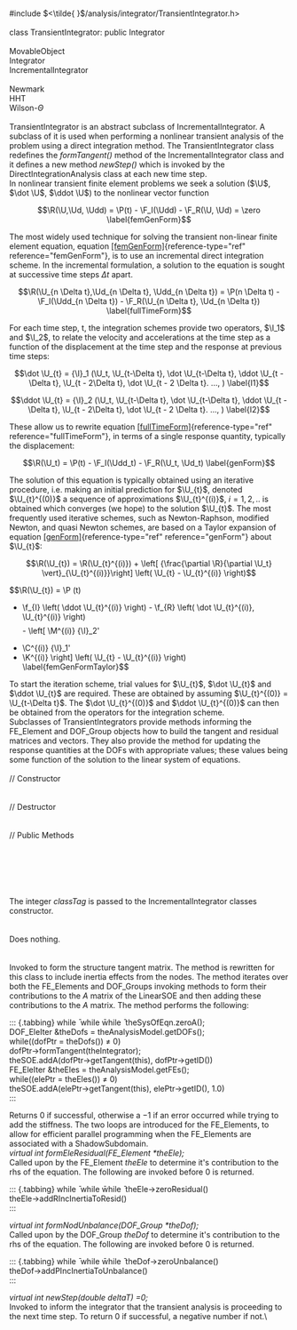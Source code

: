 \
\#include $<\tilde{ }$/analysis/integrator/TransientIntegrator.h$>$\
\
class TransientIntegrator: public Integrator\
\
MovableObject\
Integrator\
IncrementalIntegrator\
\
Newmark\
HHT\
Wilson-$\Theta$\
\
TransientIntegrator is an abstract subclass of IncrementalIntegrator. A
subclass of it is used when performing a nonlinear transient analysis of
the problem using a direct integration method. The TransientIntegrator
class redefines the *formTangent()* method of the IncrementalIntegrator
class and it defines a new method *newStep()* which is invoked by the
DirectIntegrationAnalysis class at each new time step.\
In nonlinear transient finite element problems we seek a solution ($\U$,
$\dot \U$, $\ddot \U$) to the nonlinear vector function

$$\R(\U,\Ud, \Udd) = \P(t) - \F_I(\Udd) - \F_R(\U, \Ud) = \zero
\label{femGenForm}$$

The most widely used technique for solving the transient non-linear
finite element equation,
equation [\[femGenForm\]](#femGenForm){reference-type="ref"
reference="femGenForm"}, is to use an incremental direct integration
scheme. In the incremental formulation, a solution to the equation is
sought at successive time steps $\Delta
t$ apart.

$$\R(\U_{n \Delta t},\Ud_{n \Delta t}, \Udd_{n \Delta t}) = \P(n \Delta t) -
\F_I(\Udd_{n \Delta t}) - \F_R(\U_{n \Delta t}, \Ud_{n \Delta t})
\label{fullTimeForm}$$

For each time step, t, the integration schemes provide two operators,
$\I_1$ and $\I_2$, to relate the velocity and accelerations at the time
step as a function of the displacement at the time step and the response
at previous time steps:

$$\dot \U_{t} = {\I}_1 (\U_t, \U_{t-\Delta t}, \dot \U_{t-\Delta t},
\ddot \U_{t - \Delta t}, \U_{t - 2\Delta t}, \dot \U_{t - 2 \Delta t}. ..., )
\label{I1}$$

$$\ddot \U_{t} = {\I}_2 (\U_t, \U_{t-\Delta t}, \dot \U_{t-\Delta t},
\ddot \U_{t - \Delta t}, \U_{t - 2\Delta t}, \dot \U_{t - 2 \Delta t}. ..., )
\label{I2}$$

These allow us to rewrite
equation [\[fullTimeForm\]](#fullTimeForm){reference-type="ref"
reference="fullTimeForm"}, in terms of a single response quantity,
typically the displacement:

$$\R(\U_t) = \P(t) - \F_I(\Udd_t) - \F_R(\U_t, \Ud_t)
\label{genForm}$$

The solution of this equation is typically obtained using an iterative
procedure, i.e. making an initial prediction for $\U_{t}$, denoted
$\U_{t}^{(0)}$ a sequence of approximations $\U_{t}^{(i)}$, $i=1,2, ..$
is obtained which converges (we hope) to the solution $\U_{t}$. The most
frequently used iterative schemes, such as Newton-Raphson, modified
Newton, and quasi Newton schemes, are based on a Taylor expansion of
equation [\[genForm\]](#genForm){reference-type="ref"
reference="genForm"} about $\U_{t}$:

$$\R(\U_{t}) = 
\R(\U_{t}^{(i)}) +
\left[ {\frac{\partial \R}{\partial \U_t} \vert}_{\U_{t}^{(i)}}\right]
\left( \U_{t} - \U_{t}^{(i)} \right)$$

$$\R(\U_{t}) = 
 \P (t) 
 - \f_{I} \left( \ddot \U_{t}^{(i)} \right) -
\f_{R} \left( \dot \U_{t}^{(i)}, \U_{t}^{(i)} \right)$$ $$- \left[
   \M^{(i)} {\I}_2'
+  \C^{(i)} {\I}_1'
+ \K^{(i)}  \right]
 \left( \U_{t} - \U_{t}^{(i)} \right)
\label{femGenFormTaylor}$$

To start the iteration scheme, trial values for $\U_{t}$, $\dot
\U_{t}$ and $\ddot \U_{t}$ are required. These are obtained by assuming
$\U_{t}^{(0)} = \U_{t-\Delta t}$. The $\dot \U_{t}^{(0)}$ and
$\ddot \U_{t}^{(0)}$ can then be obtained from the operators for the
integration scheme.\
Subclasses of TransientIntegrators provide methods informing the
FE_Element and DOF_Group objects how to build the tangent and residual
matrices and vectors. They also provide the method for updating the
response quantities at the DOFs with appropriate values; these values
being some function of the solution to the linear system of equations.\
\
// Constructor\
\
\
// Destructor\
\
\
// Public Methods\
\
\
\
\
\
\
The integer *classTag* is passed to the IncrementalIntegrator classes
constructor.\
\
\
Does nothing.\
\
\
Invoked to form the structure tangent matrix. The method is rewritten
for this class to include inertia effects from the nodes. The method
iterates over both the FE_Elements and DOF_Groups invoking methods to
form their contributions to the $A$ matrix of the LinearSOE and then
adding these contributions to the $A$ matrix. The method performs the
following:

::: {.tabbing}
while ̄ while w̄hile ̄ theSysOfEqn.zeroA();\
DOF_EleIter &theDofs = theAnalysisModel.getDOFs();\
while((dofPtr = theDofs()) $\neq$ 0)\
dofPtr-$>$formTangent(theIntegrator);\
theSOE.addA(dofPtr-$>$getTangent(this), dofPtr-$>$getID())\
FE_EleIter &theEles = theAnalysisModel.getFEs();\
while((elePtr = theEles()) $\neq$ 0)\
theSOE.addA(elePtr-$>$getTangent(this), elePtr-$>$getID(), $1.0$)\
:::

Returns $0$ if successful, otherwise a $-1$ if an error occurred while
trying to add the stiffness. The two loops are introduced for the
FE_Elements, to allow for efficient parallel programming when the
FE_Elements are associated with a ShadowSubdomain.\
*virtual int formEleResidual(FE_Element \*theEle);*\
Called upon by the FE_Element *theEle* to determine it's contribution to
the rhs of the equation. The following are invoked before $0$ is
returned.

::: {.tabbing}
while ̄ while w̄hile ̄ theEle-$>$zeroResidual()\
theEle-$>$addRIncInertiaToResid()\
:::

*virtual int formNodUnbalance(DOF_Group \*theDof);*\
Called upon by the DOF_Group *theDof* to determine it's contribution to
the rhs of the equation. The following are invoked before $0$ is
returned.

::: {.tabbing}
while ̄ while w̄hile ̄ theDof-$>$zeroUnbalance()\
theDof-$>$addPIncInertiaToUnbalance()\
:::

*virtual int newStep(double deltaT) =0;*\
Invoked to inform the integrator that the transient analysis is
proceeding to the next time step. To return $0$ if successful, a
negative number if not.\
